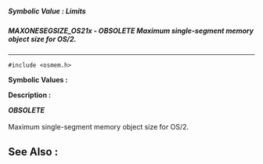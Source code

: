 ##### Symbolic Value : Limits
##### MAXONESEGSIZE_OS21x - *OBSOLETE* Maximum single-segment memory object size for OS/2.
---
```
#include <osmem.h>
```

**Symbolic Values :**



**Description :**

***OBSOLETE***<br>
<br>
Maximum single-segment memory object size for OS/2.


**See Also :**
---
